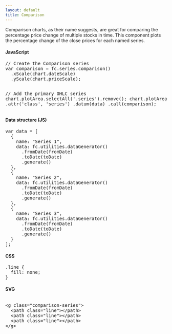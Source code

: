 ```yaml
---
layout: default
title: Comparison
---
```


Comparison charts, as their name suggests, are great for comparing the percentage price change of multiple stocks in time. This component plots the percentage change of the close prices for each named series.

<div id="example_comparison" class="chart"> </div>

<div class="tabs">
  <div>
    <h4>JavaScript</h4>
<pre>
// Create the Comparison series
var comparison = fc.series.comparison()
  .xScale(chart.dateScale)
  .yScale(chart.priceScale);

// Add the primary OHLC series
chart.plotArea.selectAll('.series').remove();
chart.plotArea.append('g')
  .attr('class', 'series')
  .datum(data)
  .call(comparison);
</pre>
  </div>
  <div>
    <h4>Data structure (JS)</h4>
<pre>
var data = [
  {
    name: "Series 1",
    data: fc.utilities.dataGenerator()
      .fromDate(fromDate)
      .toDate(toDate)
      .generate()
  },
  {
    name: "Series 2",
    data: fc.utilities.dataGenerator()
      .fromDate(fromDate)
      .toDate(toDate)
      .generate()
  },
  {
    name: "Series 3",
    data: fc.utilities.dataGenerator()
      .fromDate(fromDate)
      .toDate(toDate)
      .generate()
  }
];
</pre>
  </div>
  <div>
    <h4>CSS</h4>
<pre>
.line { 
  fill: none; 
}
</pre>
  </div>
  <div>
    <h4>SVG</h4>
<xmp>
<g class="comparison-series">
  <path class="line"></path>
  <path class="line"></path>
  <path class="line"></path>
</g>
</xmp>
  </div>
</div>

<script type="text/javascript">
  var chart = createPlotArea(dataSeries1, '#example_comparison', false, true);

  var data = [ 
  	{ name: 'Series 1', data: dataSeries1 }, 
  	{ name: 'Series 2', data: dataSeries2 },
  	{ name: 'Series 3', data: dataSeries3 }
  ];

  // Create the Comparison series
  var comparison = fc.series.comparison()
    .xScale(chart.dateScale)
    .yScale(chart.priceScale);

  // Add the primary Comparison series
  chart.plotArea.selectAll('.series').remove();
  chart.plotArea.append('g')
    .attr('class', 'series')
    .datum(data)
    .call(comparison);
</script>

